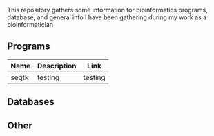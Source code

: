 This repository gathers some information for bioinformatics programs, database, and general info I have been gathering during my work as a bioinformatician


## Programs

|     Name    | Description | Link   |
| ----------- | ----------- |--------|
| seqtk | testing | testing

## Databases


## Other
